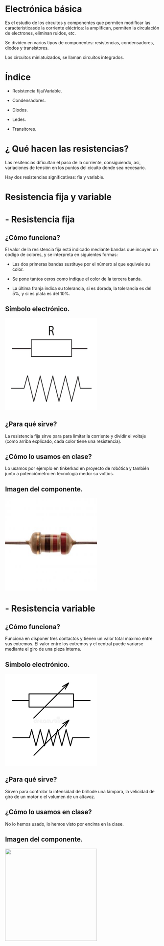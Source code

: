 # Electrónica básica

Es el estudio de los circuitos y componentes que permiten modificar las característicasde la corriente eléctrica: la amplifican, permiten la circulación de electrones, eliminan ruidos, etc.

Se dividen en varios tipos de componentes: resistencias, condensadores, diodos y transistores.

Los circuitos miniatuizados, se llaman circuitos integrados.

# Índice

- Resistencia fija/Variable.

- Condensadores.

- Diodos.

- Ledes. 

- Transitores.

# ¿ Qué hacen las resistencias?

Las resitencias dificultan el paso de la corriente, consiguiendo, así, variaciones de tensión en los puntos del cicuito donde sea necesario.

Hay dos resistencias significativas: fia y variable.

# Resistencia fija y variable

# - Resistencia fija

## ¿Cómo funciona?

El valor de la resistencia fija está indicado mediante bandas que incuyen un código de colores, y se interpreta en siguientes formas:

- Las dos primeras bandas sustituye por el número al que equivale su color.

- Se pone tantos ceros como indique el color de la tercera banda.

- La última franja indica su tolerancia, si es dorada, la tolerancia es del 5%, y si es plata es del 10%.

## Símbolo electrónico.

<img src="Imagenes/resistencia fija.png" width="300" height="300" />

## ¿Para qué sirve?

La resistencia fija sirve para para limitar la corriente y dividir el voltaje (como arriba explicado, cada color tiene una resistencia).

## ¿Cómo lo usamos en clase?

Lo usamos por ejemplo en tinkerkad en proyecto de robótica y también junto a potenciómetro en tecnología medor su voltios.

## Imagen del componente.

<img src="Imagenes/foto resistencis fija.jpg" width="300" height="300" />

# - Resistencia variable

## ¿Cómo funciona?

Funciona en disponer tres contactos y tienen un valor total máximo entre sus extremos. El valor entre los extremos y el central puede variarse mediante el giro de una pieza interna.

## Símbolo electrónico.

<img src="Imagenes/resistencia variable.webp" width="300" height="300" />

## ¿Para qué sirve?

Sirven para controlar la intensidad de brillode una lámpara, la velicidad de giro de un motor o el volumen de un altavoz.

## ¿Cómo lo usamos en clase?

No lo hemos usado, lo hemos visto por encima en la clase.

## Imagen del componente.

<img src="Imagenes/foto resistencia fija 123.avif" width="300" height="300" />








